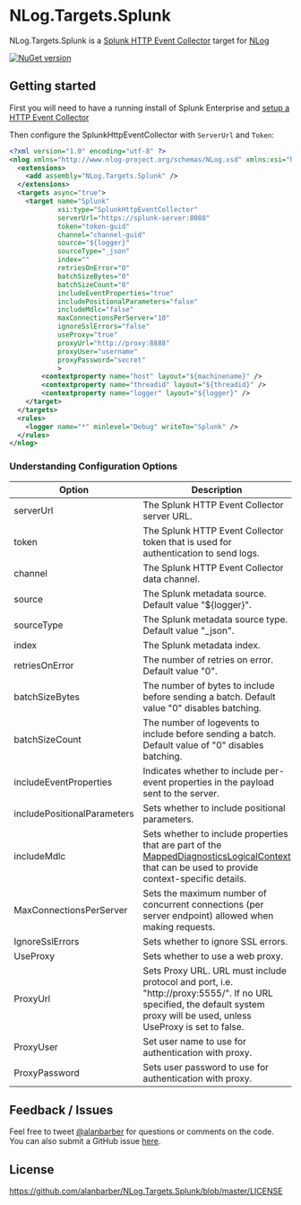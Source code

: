 NLog.Targets.Splunk
===================

NLog.Targets.Splunk is a [Splunk HTTP Event Collector](http://dev.splunk.com/view/event-collector/SP-CAAAE7F) target for [NLog](http://nlog-project.org/)

[![NuGet version](https://badge.fury.io/nu/NLog.Targets.Splunk.svg)](https://badge.fury.io/nu/NLog.Targets.Splunk)

## Getting started

First you will need to have a running install of Splunk Enterprise and [setup a HTTP Event Collector](http://docs.splunk.com/Documentation/Splunk/latest/Data/UsetheHTTPEventCollector)

Then configure the SplunkHttpEventCollector with `ServerUrl` and `Token`:

```xml
<?xml version="1.0" encoding="utf-8" ?>
<nlog xmlns="http://www.nlog-project.org/schemas/NLog.xsd" xmlns:xsi="http://www.w3.org/2001/XMLSchema-instance" >
  <extensions>
    <add assembly="NLog.Targets.Splunk" />
  </extensions>
  <targets async="true">
    <target name="Splunk"
            xsi:type="SplunkHttpEventCollector"
            serverUrl="https://splunk-server:8088"
            token="token-guid"
            channel="channel-guid"
			source="${logger}"
			sourceType="_json"
			index=""
            retriesOnError="0"
            batchSizeBytes="0"
            batchSizeCount="0"
            includeEventProperties="true"
            includePositionalParameters="false"
			includeMdlc="false"
            maxConnectionsPerServer="10"
            ignoreSslErrors="false"
			useProxy="true"
            proxyUrl="http://proxy:8888"
            proxyUser="username"
            proxyPassword="secret"            
			>
		<contextproperty name="host" layout="${machinename}" />
		<contextproperty name="threadid" layout="${threadid}" />
		<contextproperty name="logger" layout="${logger}" />
	</target>    
  </targets>
  <rules>
    <logger name="*" minlevel="Debug" writeTo="Splunk" />
  </rules>
</nlog>
```

### Understanding Configuration Options

| Option                      | Description                                                                                                                                                                 |
|-----------------------------|-----------------------------------------------------------------------------------------------------------------------------------------------------------------------------|
| serverUrl                   | The Splunk HTTP Event Collector server URL.                                                                                                                                 |
| token                       | The Splunk HTTP Event Collector token that is used for authentication to send logs.                                                                                         |
| channel                     | The Splunk HTTP Event Collector data channel.                                                                                                                               |
| source                      | The Splunk metadata source. Default value "${logger}".                                                                                                                      |
| sourceType                  | The Splunk metadata source type. Default value "_json".                                                                                                                     |
| index                       | The Splunk metadata index.                                                                                                                                                  |
| retriesOnError              | The number of retries on error. Default value "0".                                                                                                                          |
| batchSizeBytes              | The number of bytes to include before sending a batch. Default value "0" disables batching.                                                                                 |
| batchSizeCount              | The number of logevents to include before sending a batch. Default value of "0" disables batching.                                                                          |
| includeEventProperties      | Indicates whether to include per-event properties in the payload sent to the server.                                                                                        |
| includePositionalParameters | Sets whether to include positional parameters.                                                                                                                              |
| includeMdlc                 | Sets whether to include properties that are part of the [MappedDiagnosticsLogicalContext](https://github.com/NLog/NLog/wiki/Context#mappeddiagnosticslogicalcontext) that can be used to provide context-specific details.                               |
| MaxConnectionsPerServer     | Sets the maximum number of concurrent connections (per server endpoint) allowed when making requests.                                                                       |
| IgnoreSslErrors             | Sets whether to ignore SSL errors.                                                                                                                                          |
| UseProxy                    | Sets whether to use a web proxy.                                                                                                                                            |
| ProxyUrl                    | Sets Proxy URL. URL must include protocol and port, i.e. "http://proxy:5555/". If no URL specified, the default system proxy will be used, unless UseProxy is set to false. |
| ProxyUser                   | Set user name to use for authentication with proxy.                                                                                                                         |
| ProxyPassword               | Sets user password to use for authentication with proxy.                                                                                                                    |


## Feedback / Issues

Feel free to tweet [@alanbarber](http://twitter.com/alanbarber) for questions or comments on the code.  
You can also submit a GitHub issue [here](https://github.com/alanbarber/NLog.Targets.Splunk/issues).

## License

https://github.com/alanbarber/NLog.Targets.Splunk/blob/master/LICENSE
